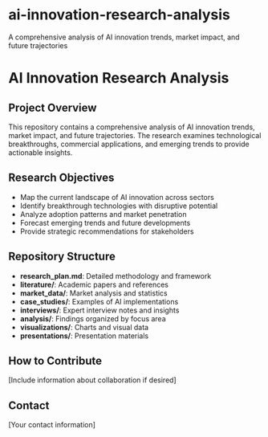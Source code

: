 # ai-innovation-research-analysis
A comprehensive analysis of AI innovation trends, market impact, and future trajectories
# AI Innovation Research Analysis

## Project Overview
This repository contains a comprehensive analysis of AI innovation trends, market impact, and future trajectories. The research examines technological breakthroughs, commercial applications, and emerging trends to provide actionable insights.

## Research Objectives
- Map the current landscape of AI innovation across sectors
- Identify breakthrough technologies with disruptive potential
- Analyze adoption patterns and market penetration
- Forecast emerging trends and future developments
- Provide strategic recommendations for stakeholders

## Repository Structure
- **research_plan.md**: Detailed methodology and framework
- **literature/**: Academic papers and references
- **market_data/**: Market analysis and statistics
- **case_studies/**: Examples of AI implementations
- **interviews/**: Expert interview notes and insights
- **analysis/**: Findings organized by focus area
- **visualizations/**: Charts and visual data
- **presentations/**: Presentation materials

## How to Contribute
[Include information about collaboration if desired]

## Contact
[Your contact information]

